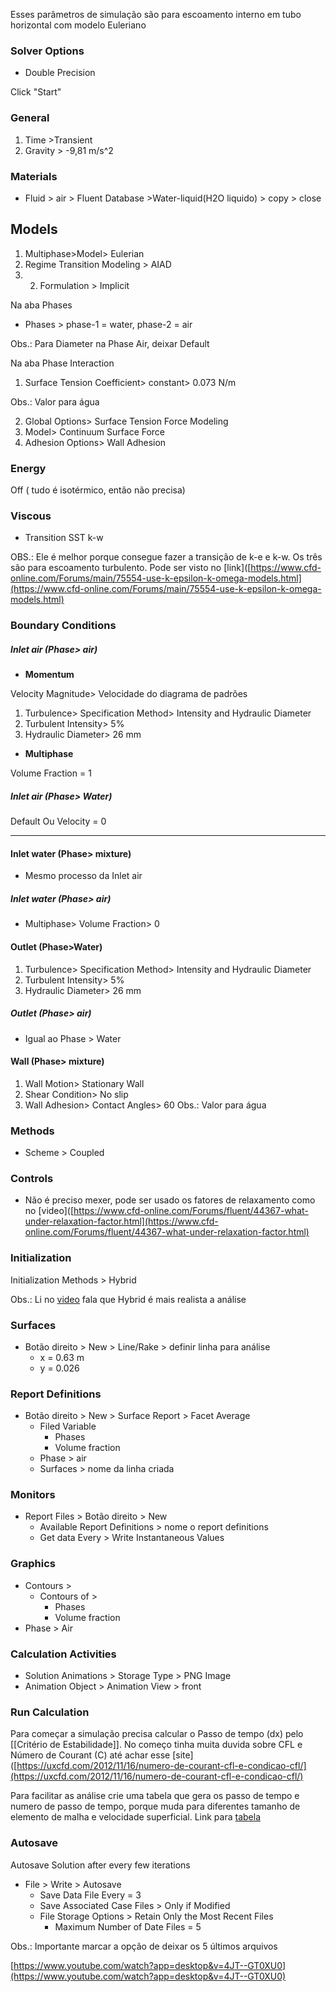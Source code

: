 Esses parâmetros de simulação são para escoamento interno em tubo horizontal com modelo Euleriano

### Solver Options
- Double Precision

Click "Start"
### General
1. Time >Transient
2. Gravity > -9,81 m/s^2
### Materials

- Fluid > air > Fluent Database >Water-liquid(H2O liquido) > copy > close

## Models

1. Multiphase>Model> Eulerian
2. Regime Transition Modeling > AIAD
3. 2. Formulation > Implicit

Na aba Phases

- Phases > phase-1 = water, phase-2 = air

Obs.: Para Diameter na Phase Air, deixar Default 

Na aba Phase Interaction

1. Surface Tension Coefficient> constant> 0.073 N/m

Obs.: Valor para água

2. Global Options> Surface Tension Force Modeling
3. Model> Continuum Surface Force
4. Adhesion Options> Wall Adhesion

### Energy

Off ( tudo é isotérmico, então não precisa)

### Viscous

- Transition SST k-w

OBS.: Ele é melhor porque consegue fazer a transição de k-e e k-w. Os três são para escoamento turbulento. Pode ser visto no [link]([https://www.cfd-online.com/Forums/main/75554-use-k-epsilon-k-omega-models.html](https://www.cfd-online.com/Forums/main/75554-use-k-epsilon-k-omega-models.html)

### Boundary Conditions
##### Inlet air (Phase> air) 
- **Momentum**

Velocity Magnitude> Velocidade do diagrama de padrões

1. Turbulence> Specification Method> Intensity and Hydraulic Diameter
2. Turbulent Intensity> 5%
3. Hydraulic Diameter> 26 mm

- **Multiphase**

Volume Fraction = 1 
##### Inlet air (Phase> Water) 

Default Ou Velocity = 0

--------------------------------------------------------------------------
#### Inlet water (Phase> mixture)

- Mesmo processo da Inlet air
##### Inlet water (Phase> air)

- Multiphase> Volume Fraction>  0
#### Outlet (Phase>Water)
1. Turbulence> Specification Method> Intensity and Hydraulic Diameter
2. Turbulent Intensity> 5%
3. Hydraulic Diameter> 26 mm
##### Outlet (Phase> air)
- Igual ao Phase > Water
#### Wall (Phase> mixture)
1. Wall Motion> Stationary Wall
2. Shear Condition> No slip
3. Wall Adhesion> Contact Angles> 60 
Obs.: Valor para água

### Methods
- Scheme > Coupled
### Controls
- Não é preciso mexer, pode ser usado os fatores de relaxamento como no [video]([https://www.cfd-online.com/Forums/fluent/44367-what-under-relaxation-factor.html](https://www.cfd-online.com/Forums/fluent/44367-what-under-relaxation-factor.html)
### Initialization

Initialization Methods > Hybrid

Obs.: Li no [video]([https://courses.ansys.com/index.php/courses/solution-setup-in-ansys-fluent/lessons/how-to-initialize-the-solution-in-ansys-fluent-lesson-5/](https://courses.ansys.com/index.php/courses/solution-setup-in-ansys-fluent/lessons/how-to-initialize-the-solution-in-ansys-fluent-lesson-5/)) fala que Hybrid é mais realista a análise

### Surfaces
- Botão direito > New > Line/Rake > definir linha para análise
	- x = 0.63 m 
	- y = 0.026

### Report Definitions 
- Botão direito > New > Surface Report > Facet Average
	- Filed Variable
		- Phases
		- Volume fraction
	- Phase > air
	- Surfaces > nome da linha criada 

### Monitors 
- Report Files > Botão direito > New 
	- Available Report Definitions > nome o report definitions 
	- Get data Every > Write Instantaneous Values

### Graphics 
- Contours > 
	- Contours of > 
		- Phases
		- Volume fraction
- Phase > Air

### Calculation Activities
- Solution Animations > Storage Type > PNG Image
- Animation Object > Animation View > front

### Run Calculation
Para  começar a simulação precisa calcular o Passo de tempo (dx) pelo [[Critério de Estabilidade]]. No começo tinha muita duvida sobre CFL e Número de Courant (C) até achar esse [site]([https://uxcfd.com/2012/11/16/numero-de-courant-cfl-e-condicao-cfl/](https://uxcfd.com/2012/11/16/numero-de-courant-cfl-e-condicao-cfl/)

Para facilitar as análise crie uma tabela que gera os passo de tempo e numero de passo de tempo, porque muda para diferentes tamanho de elemento de malha e velocidade superficial. Link para [tabela](https://docs.google.com/spreadsheets/d/1G2iAOQAPcQ7JpwevCkmBhT1wlSGFV_2o5JiT1iEVv74/edit?usp=sharing)

### Autosave
Autosave Solution after every few iterations

- File > Write > Autosave
	- Save Data File Every = 3
	- Save Associated Case Files > Only if Modified
	- File Storage Options > Retain Only the Most Recent Files
		- Maximum Number of Date Files = 5

Obs.: Importante marcar a opção de deixar os 5 últimos arquivos

[https://www.youtube.com/watch?app=desktop&v=4JT--GT0XU0](https://www.youtube.com/watch?app=desktop&v=4JT--GT0XU0)